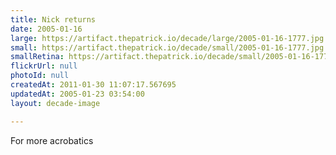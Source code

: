 ```yaml
---
title: Nick returns
date: 2005-01-16
large: https://artifact.thepatrick.io/decade/large/2005-01-16-1777.jpg
small: https://artifact.thepatrick.io/decade/small/2005-01-16-1777.jpg
smallRetina: https://artifact.thepatrick.io/decade/small/2005-01-16-1777@2x.jpg
flickrUrl: null
photoId: null
createdAt: 2011-01-30 11:07:17.567695
updatedAt: 2005-01-23 03:54:00
layout: decade-image

---
```

For more acrobatics
